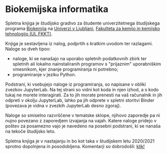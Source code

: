 Biokemijska informatika
=======================

Spletna knjiga je študijsko gradivo za študente univerzitetnega študijskega programa [Biokemija](https://www.fkkt.uni-lj.si/sl/studij/bolonjski-studijski-programi-1-stopnje/univerzitetni-studijski-program-biokemija-20202021/) na [Univerzi v Ljubljani](http://www.uni-lj.si), [Fakulteta za kemijo in kemijsko tehnologijo (UL FKKT)](http://www.fkkt.uni-lj.si).

Knjiga je sestavljena iz nalog, podprtih s kratkim uvodom ter razlagami. Naloge so dveh tipov:
* naloge, ki se nanašajo na uporabo spletnih podatkovnih zbirk ter spletnih ali lokalno nainstaliranih programov s "prijaznim" uporabniškim vmesnikom, kjer znanje programiranja ni potrebno; 
* programiranje v jeziku Python.

Podstrani, ki vsebujejo naloge iz programiranja, so napisane v obliki zvezkov JupyterLab. Na tej strani so vidni kot koda in njen izhod, a s kodo tukaj ne morete interagirati. Za to jih morate prenesti na vaš računalnik in jih odpreti v okolju JupyterLab, lahko pa jih odprete v spletni storitvi Binder (povezava je vidna v zvezkih JupyterLab desno zgoraj).

Naloge so smiselno razvrščene v tematske sklope, njihovo zaporedje pa ni nujno povezano z zaporedjem izvajanja na vajah. Katere naloge pridejo v poštev za posamezno vajo je navedeno na posebni podstrani, ki se nanaša na tekoče študijsko leto.

Spletna knjiga je v nastajanju in bo kot taka v študijskem letu 2020/2021 sprotno dopolnjena in posodobljena. Komentarji so dobrodošli: [klik!](mailto:miha.pavsic@fkkt.uni-lj.si)